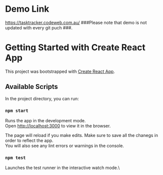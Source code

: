 # Demo Link

https://tasktracker.codeweb.com.au/
###Please note that demo is not updated with every git puch ###.

# Getting Started with Create React App

This project was bootstrapped with [Create React App](https://github.com/facebook/create-react-app).

## Available Scripts

In the project directory, you can run:

### `npm start`

Runs the app in the development mode.\
Open [http://localhost:3000](http://localhost:3000) to view it in the browser.

The page will reload if you make edits. Make sure to save all the chanegs in order to reflect the app. \
You will also see any lint errors or warnings in the console.

### `npm test`

Launches the test runner in the interactive watch mode.\
